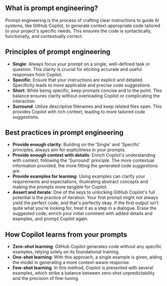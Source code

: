 ## What is prompt engineering?
Prompt engineering is the process of crafting clear instructions to guide AI systems, like GitHub Copilot, to generate context-appropriate code tailored to your project's specific needs. This ensures the code is syntactically, functionally, and contextually correct.

## Principles of prompt engineering
- **Single**: Always focus your prompt on a single, well-defined task or question. This clarity is crucial for eliciting accurate and useful responses from Copilot.
- **Specific**: Ensure that your instructions are explicit and detailed. Specificity leads to more applicable and precise code suggestions.
- **Short**: While being specific, keep prompts concise and to the point. This balance ensures clarity without overloading Copilot or complicating the interaction.
- **Surround**: Utilize descriptive filenames and keep related files open. This provides Copilot with rich context, leading to more tailored code suggestions.

## Best practices in prompt engineering
- **Provide enough clarity**: Building on the 'Single' and 'Specific' principles, always aim for explicitness in your prompts.
- **Provide enough context with details**: Enrich Copilot's understanding with context, following the 'Surround' principle. The more contextual information provided, the more fitting the generated code suggestions are.
- **Provide examples for learning**: Using examples can clarify your requirements and expectations, illustrating abstract concepts and making the prompts more tangible for Copilot.
- **Assert and iterate**: One of the keys to unlocking GitHub Copilot's full potential is the practice of iteration. Your first prompt might not always yield the perfect code, and that's perfectly okay. If the first output isn't quite what you're looking for, treat it as a step in a dialogue. Erase the suggested code, enrich your initial comment with added details and examples, and prompt Copilot again.

## How Copilot learns from your prompts
- **Zero-shot learning**: GitHub Copilot generates code without any specific examples, relying solely on its foundational training.
- **One-shot learning**: With this approach, a single example is given, aiding the model in generating a more context-aware response.
- **Few-shot learning**: In this method, Copilot is presented with several examples, which strike a balance between zero-shot unpredictability and the precision of fine-tuning.